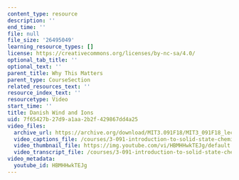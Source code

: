 ```yaml
---
content_type: resource
description: ''
end_time: ''
file: null
file_size: '26495049'
learning_resource_types: []
license: https://creativecommons.org/licenses/by-nc-sa/4.0/
optional_tab_title: ''
optional_text: ''
parent_title: Why This Matters
parent_type: CourseSection
related_resources_text: ''
resource_index_text: ''
resourcetype: Video
start_time: ''
title: Danish Wind and Ions
uid: 7f65427b-27d9-a1aa-2b2f-429867dd4a25
video_files:
  archive_url: https://archive.org/download/MIT3.091F18/MIT3_091F18_lec08_wtm_300k.mp4
  video_captions_file: /courses/3-091-introduction-to-solid-state-chemistry-fall-2018/HBMHHwkTEJg_captions.webvtt
  video_thumbnail_file: https://img.youtube.com/vi/HBMHHwkTEJg/default.jpg
  video_transcript_file: /courses/3-091-introduction-to-solid-state-chemistry-fall-2018/HBMHHwkTEJg_transcript.pdf
video_metadata:
  youtube_id: HBMHHwkTEJg
---
```

